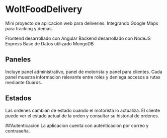 # WoltFoodDelivery

Mini proyecto de aplicacion web para deliveries. Integrando Google Maps para tracking y demas. 

Frontend desarrollado con Angular 
Backend desarrollado con NodeJS Express
Base de Datos utilizado MongoDB

## Paneles
Incluye panel administrativo, panel de motorista y panel para clientes.
Cada panel muestra informacion relevante entre roles y deniega accesos a rutas mediante Guards.

## Estados
Las ordenes cambian de estado cuando el motorista lo actualiza. El cliente puede ver el estado actual de la orden y consultar su historial de ordenes.

##Autenticacion
La aplicacion cuenta con autenticacion por correo y contraseña. 
